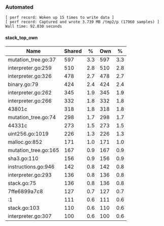 ### Automated

```
[ perf record: Woken up 15 times to write data ]
[ perf record: Captured and wrote 3.739 MB /tmp2/p (17960 samples) ]
Wall time: 92.030 seconds
```

#### stack_top_own

Name                                           | Shared |   %   | Own |   %
-----------------------------------------------|--------|-------|-----|------
mutation_tree.go:37                            |    597 |   3.3 | 597 |   3.3
interpreter.go:259                             |    510 |   2.8 | 510 |   2.8
interpreter.go:326                             |    478 |   2.7 | 478 |   2.7
binary.go:79                                   |    424 |   2.4 | 424 |   2.4
interpreter.go:262                             |    345 |   1.9 | 345 |   1.9
interpreter.go:266                             |    332 |   1.8 | 332 |   1.8
43801c                                         |    318 |   1.8 | 318 |   1.8
mutation_tree.go:74                            |    298 |   1.7 | 298 |   1.7
44331c                                         |    273 |   1.5 | 273 |   1.5
uint256.go:1019                                |    226 |   1.3 | 226 |   1.3
malloc.go:852                                  |    171 |   1.0 | 171 |   1.0
mutation_tree.go:165                           |    167 |   0.9 | 167 |   0.9
sha3.go:110                                    |    156 |   0.9 | 156 |   0.9
instructions.go:946                            |    142 |   0.8 | 142 |   0.8
interpreter.go:293                             |    136 |   0.8 | 136 |   0.8
stack.go:75                                    |    136 |   0.8 | 136 |   0.8
7ffe6899a7c8                                   |    127 |   0.7 | 127 |   0.7
<autogenerated>:1                              |    111 |   0.6 | 111 |   0.6
stack.go:103                                   |    110 |   0.6 | 110 |   0.6
interpreter.go:307                             |    100 |   0.6 | 100 |   0.6

